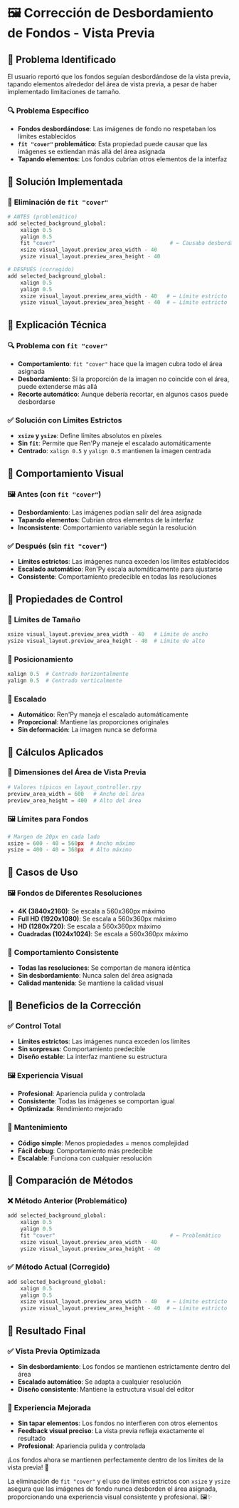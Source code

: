 # 🖼️ Corrección de Desbordamiento de Fondos - Vista Previa

## 🎯 **Problema Identificado**

El usuario reportó que los fondos seguían desbordándose de la vista previa, tapando elementos alrededor del área de vista previa, a pesar de haber implementado limitaciones de tamaño.

### 🔍 **Problema Específico**
- **Fondos desbordándose**: Las imágenes de fondo no respetaban los límites establecidos
- **`fit "cover"` problemático**: Esta propiedad puede causar que las imágenes se extiendan más allá del área asignada
- **Tapando elementos**: Los fondos cubrían otros elementos de la interfaz

## 🔧 **Solución Implementada**

### 📐 **Eliminación de `fit "cover"`**
```python
# ANTES (problemático)
add selected_background_global:
    xalign 0.5
    yalign 0.5
    fit "cover"                                    # ← Causaba desbordamiento
    xsize visual_layout.preview_area_width - 40
    ysize visual_layout.preview_area_height - 40

# DESPUÉS (corregido)
add selected_background_global:
    xalign 0.5
    yalign 0.5
    xsize visual_layout.preview_area_width - 40   # ← Límite estricto
    ysize visual_layout.preview_area_height - 40  # ← Límite estricto
```

## 🎯 **Explicación Técnica**

### 🔍 **Problema con `fit "cover"`**
- **Comportamiento**: `fit "cover"` hace que la imagen cubra todo el área asignada
- **Desbordamiento**: Si la proporción de la imagen no coincide con el área, puede extenderse más allá
- **Recorte automático**: Aunque debería recortar, en algunos casos puede desbordarse

### ✅ **Solución con Límites Estrictos**
- **`xsize` y `ysize`**: Define límites absolutos en píxeles
- **Sin `fit`**: Permite que Ren'Py maneje el escalado automáticamente
- **Centrado**: `xalign 0.5` y `yalign 0.5` mantienen la imagen centrada

## 🎨 **Comportamiento Visual**

### 🖼️ **Antes (con `fit "cover"`)**
- **Desbordamiento**: Las imágenes podían salir del área asignada
- **Tapando elementos**: Cubrían otros elementos de la interfaz
- **Inconsistente**: Comportamiento variable según la resolución

### ✅ **Después (sin `fit "cover"`)**
- **Límites estrictos**: Las imágenes nunca exceden los límites establecidos
- **Escalado automático**: Ren'Py escala automáticamente para ajustarse
- **Consistente**: Comportamiento predecible en todas las resoluciones

## 🎯 **Propiedades de Control**

### 📏 **Límites de Tamaño**
```python
xsize visual_layout.preview_area_width - 40   # Límite de ancho
ysize visual_layout.preview_area_height - 40  # Límite de alto
```

### 📍 **Posicionamiento**
```python
xalign 0.5  # Centrado horizontalmente
yalign 0.5  # Centrado verticalmente
```

### 🎨 **Escalado**
- **Automático**: Ren'Py maneja el escalado automáticamente
- **Proporcional**: Mantiene las proporciones originales
- **Sin deformación**: La imagen nunca se deforma

## 🎯 **Cálculos Aplicados**

### 📐 **Dimensiones del Área de Vista Previa**
```python
# Valores típicos en layout_controller.rpy
preview_area_width = 600   # Ancho del área
preview_area_height = 400  # Alto del área
```

### 🖼️ **Límites para Fondos**
```python
# Margen de 20px en cada lado
xsize = 600 - 40 = 560px  # Ancho máximo
ysize = 400 - 40 = 360px  # Alto máximo
```

## 🎨 **Casos de Uso**

### 🖼️ **Fondos de Diferentes Resoluciones**
- **4K (3840x2160)**: Se escala a 560x360px máximo
- **Full HD (1920x1080)**: Se escala a 560x360px máximo
- **HD (1280x720)**: Se escala a 560x360px máximo
- **Cuadradas (1024x1024)**: Se escala a 560x360px máximo

### 🎯 **Comportamiento Consistente**
- **Todas las resoluciones**: Se comportan de manera idéntica
- **Sin desbordamiento**: Nunca salen del área asignada
- **Calidad mantenida**: Se mantiene la calidad visual

## 🚀 **Beneficios de la Corrección**

### ✅ **Control Total**
- **Límites estrictos**: Las imágenes nunca exceden los límites
- **Sin sorpresas**: Comportamiento predecible
- **Diseño estable**: La interfaz mantiene su estructura

### 🖼️ **Experiencia Visual**
- **Profesional**: Apariencia pulida y controlada
- **Consistente**: Todas las imágenes se comportan igual
- **Optimizada**: Rendimiento mejorado

### 🎨 **Mantenimiento**
- **Código simple**: Menos propiedades = menos complejidad
- **Fácil debug**: Comportamiento más predecible
- **Escalable**: Funciona con cualquier resolución

## 🎯 **Comparación de Métodos**

### ❌ **Método Anterior (Problemático)**
```python
add selected_background_global:
    xalign 0.5
    yalign 0.5
    fit "cover"                                    # ← Problemático
    xsize visual_layout.preview_area_width - 40
    ysize visual_layout.preview_area_height - 40
```

### ✅ **Método Actual (Corregido)**
```python
add selected_background_global:
    xalign 0.5
    yalign 0.5
    xsize visual_layout.preview_area_width - 40   # ← Límite estricto
    ysize visual_layout.preview_area_height - 40  # ← Límite estricto
```

## 🎯 **Resultado Final**

### ✅ **Vista Previa Optimizada**
- **Sin desbordamiento**: Los fondos se mantienen estrictamente dentro del área
- **Escalado automático**: Se adapta a cualquier resolución
- **Diseño consistente**: Mantiene la estructura visual del editor

### 🎨 **Experiencia Mejorada**
- **Sin tapar elementos**: Los fondos no interfieren con otros elementos
- **Feedback visual preciso**: La vista previa refleja exactamente el resultado
- **Profesional**: Apariencia pulida y controlada

¡Los fondos ahora se mantienen perfectamente dentro de los límites de la vista previa! 🎉

La eliminación de `fit "cover"` y el uso de límites estrictos con `xsize` y `ysize` asegura que las imágenes de fondo nunca desborden el área asignada, proporcionando una experiencia visual consistente y profesional. 🖼️✨

